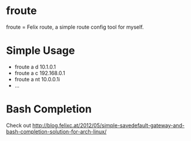 froute
======

froute = Felix route, a simple route config tool for myself.

Simple Usage
============

* froute a d 10.1.0.1
* froute a c 192.168.0.1
* froute a nt 10.0.0.1i
* ...

Bash Completion
===============

Check out http://blog.felixc.at/2012/05/simple-savedefault-gateway-and-bash-completion-solution-for-arch-linux/
